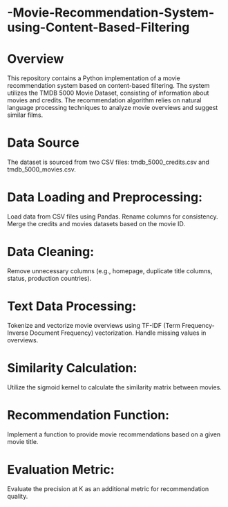 # -Movie-Recommendation-System-using-Content-Based-Filtering


# Overview
This repository contains a Python implementation of a movie recommendation system based on content-based filtering. The system utilizes the TMDB 5000 Movie Dataset, consisting of information about movies and credits. The recommendation algorithm relies on natural language processing techniques to analyze movie overviews and suggest similar films.

# Data Source
The dataset is sourced from two CSV files: tmdb_5000_credits.csv and tmdb_5000_movies.csv.
# Data Loading and Preprocessing:

Load data from CSV files using Pandas.
Rename columns for consistency.
Merge the credits and movies datasets based on the movie ID.
# Data Cleaning:

Remove unnecessary columns (e.g., homepage, duplicate title columns, status, production countries).
# Text Data Processing:

Tokenize and vectorize movie overviews using TF-IDF (Term Frequency-Inverse Document Frequency) vectorization.
Handle missing values in overviews.
# Similarity Calculation:

Utilize the sigmoid kernel to calculate the similarity matrix between movies.
# Recommendation Function:

Implement a function to provide movie recommendations based on a given movie title.
# Evaluation Metric:

Evaluate the precision at K as an additional metric for recommendation quality.
